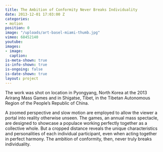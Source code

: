 ```yaml
---
title: The Ambition of Conformity Never Breaks Individuality
date: 2013-12-01 17:03:00 Z
categories:
- motion
position: 0
image: "/uploads/art-basel-miami-thumb.jpg"
vimeo: 68452140
youtube: 
images:
- image: 
  caption: 
is-meta-shown: true
is-info-shown: true
is-ongoing: false
is-date-shown: true
layout: project
---
```


The work was shot on location in Pyongyang, North Korea at the 2013 Arirang Mass Games and in Shigatse, Tibet, in the Tibetan Autonomous Region of the People’s Republic of China. 

A zoomed perspective and slow motion are employed to allow the viewer a portal into reality otherwise unseen. The games, an annual mass spectacle, are designed to showcase a populace working perfectly together as a collective whole. But a cropped distance reveals the unique characteristics and personalities of each individual participant, even when acting together in perfect harmony. The ambition of conformity, then, never truly breaks individuality.